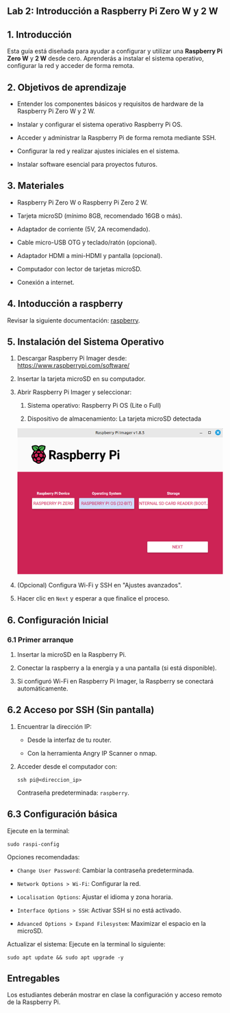## Lab 2: Introducción a Raspberry Pi Zero W y 2 W

## 1. Introducción

Esta guía está diseñada para ayudar a configurar y utilizar una **Raspberry Pi Zero W** y **2 W** desde cero. Aprenderás a instalar el sistema operativo, configurar la red y acceder de forma remota.

## 2. Objetivos de aprendizaje

* Entender los componentes básicos y requisitos de hardware de la Raspberry Pi Zero W y 2 W.

* Instalar y configurar el sistema operativo Raspberry Pi OS.

* Acceder y administrar la Raspberry Pi de forma remota mediante SSH.

* Configurar la red y realizar ajustes iniciales en el sistema.

* Instalar software esencial para proyectos futuros.


## 3. Materiales

* Raspberry Pi Zero W o Raspberry Pi Zero 2 W.

* Tarjeta microSD (mínimo 8GB, recomendado 16GB o más).

* Adaptador de corriente (5V, 2A recomendado).

* Cable micro-USB OTG y teclado/ratón (opcional).

* Adaptador HDMI a mini-HDMI y pantalla (opcional).

* Computador con lector de tarjetas microSD.

* Conexión a internet.


## 4. Intoducción a raspberry

Revisar la siguiente documentación: [raspberry](/laboratorios/2_lab02/raspberry_intro.md).

## 5. Instalación del Sistema Operativo

1. Descargar Raspberry Pi Imager desde: https://www.raspberrypi.com/software/

2. Insertar la tarjeta microSD en su computador.

3. Abrir Raspberry Pi Imager y seleccionar:

    1. Sistema operativo: Raspberry Pi OS (Lite o Full)

    2. Dispositivo de almacenamiento: La tarjeta microSD detectada

    ![imager](/laboratorios/figs/lab02/imager.png)

4. (Opcional) Configura Wi-Fi y SSH en "Ajustes avanzados".

5. Hacer clic en ```Next``` y esperar a que finalice el proceso.

## 6. Configuración Inicial

### 6.1 Primer arranque

1. Insertar la microSD en la Raspberry Pi.

2. Conectar la raspberry a la energía y a una pantalla (si está disponible).

3. Si configuró Wi-Fi en Raspberry Pi Imager, la Raspberry se conectará automáticamente.


## 6.2 Acceso por SSH (Sin pantalla)

1. Encuentrar la dirección IP:

    * Desde la interfaz de tu router.

    * Con la herramienta Angry IP Scanner o nmap.

2. Acceder desde el computador con:

    ```
    ssh pi@<direccion_ip>
    ```

    Contraseña predeterminada: ```raspberry```.

## 6.3 Configuración básica

Ejecute en la terminal:

```
sudo raspi-config
```

Opciones recomendadas:

* ```Change User Password```: Cambiar la contraseña predeterminada.

* ```Network Options > Wi-Fi```: Configurar la red.

* ```Localisation Options```: Ajustar el idioma y zona horaria.

* ```Interface Options > SSH```: Activar SSH si no está activado.

* ```Advanced Options > Expand Filesystem```: Maximizar el espacio en la microSD.

Actualizar el sistema: Ejecute en la terminal lo siguiente:

```
sudo apt update && sudo apt upgrade -y  
```

## Entregables

Los estudiantes deberán mostrar en clase la configuración y acceso remoto de la Raspberry Pi.